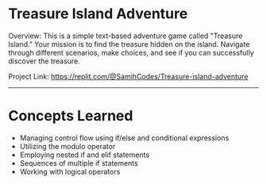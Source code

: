 # Treasure Island Adventure

Overview:
This is a simple text-based adventure game called "Treasure Island." Your mission is to find the treasure hidden on the island. Navigate through different scenarios, make choices, and see if you can successfully discover the treasure.

Project Link: https://replit.com/@SamihCodes/Treasure-island-adventure

---
# Concepts Learned
- Managing control flow using if/else and conditional expressions
- Utilizing the modulo operator
- Employing nested if and elif statements
- Sequences of multiple if statements
- Working with logical operators
